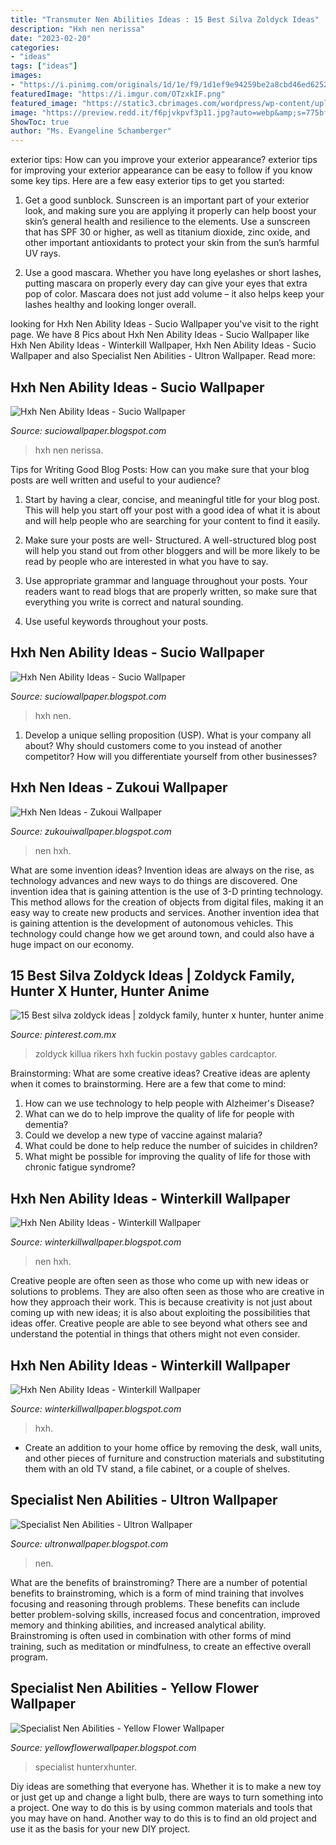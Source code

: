 ```yaml
---
title: "Transmuter Nen Abilities Ideas : 15 Best Silva Zoldyck Ideas"
description: "Hxh nen nerissa"
date: "2023-02-20"
categories:
- "ideas"
tags: ["ideas"]
images:
- "https://i.pinimg.com/originals/1d/1e/f9/1d1ef9e94259be2a8cbd46ed6252ace2.png"
featuredImage: "https://i.imgur.com/OTzxkIF.png"
featured_image: "https://static3.cbrimages.com/wordpress/wp-content/uploads/2021/02/feature---Hunter-X-Hunter---Silva---Netero---Kite---Best-Nen-Users.jpg"
image: "https://preview.redd.it/f6pjvkpvf3p11.jpg?auto=webp&amp;s=775bfbc81dd4a5494bd185ec31904f66a084847c"
ShowToc: true
author: "Ms. Evangeline Schamberger"
---
```



exterior tips: How can you improve your exterior appearance?
exterior tips for improving your exterior appearance can be easy to follow if you know some key tips. Here are a few easy exterior tips to get you started:
1. Get a good sunblock. Sunscreen is an important part of your exterior look, and making sure you are applying it properly can help boost your skin’s general health and resilience to the elements. Use a sunscreen that has SPF 30 or higher, as well as titanium dioxide, zinc oxide, and other important antioxidants to protect your skin from the sun’s harmful UV rays.

2. Use a good mascara. Whether you have long eyelashes or short lashes, putting mascara on properly every day can give your eyes that extra pop of color. Mascara does not just add volume – it also helps keep your lashes healthy and looking longer overall.

	

		
looking for Hxh Nen Ability Ideas - Sucio Wallpaper you've visit to the right page. We have 8 Pics about Hxh Nen Ability Ideas - Sucio Wallpaper like Hxh Nen Ability Ideas - Winterkill Wallpaper, Hxh Nen Ability Ideas - Sucio Wallpaper and also Specialist Nen Abilities - Ultron Wallpaper. Read more:
		
    
## Hxh Nen Ability Ideas - Sucio Wallpaper

<img loading=lazy src="https://i.pinimg.com/originals/1d/1e/f9/1d1ef9e94259be2a8cbd46ed6252ace2.png" onerror="this.onerror=null;this.src='https://tse4.mm.bing.net/th?id=OIP.yXQ7e_kwfgtT3kMTce5u-QHaE7&amp;pid=15.1';" alt="Hxh Nen Ability Ideas - Sucio Wallpaper">

_Source: suciowallpaper.blogspot.com_

>hxh nen nerissa. 

	

Tips for Writing Good Blog Posts: How can you make sure that your blog posts are well written and useful to your audience?
1. Start by having a clear, concise, and meaningful title for your blog post. This will help you start off your post with a good idea of what it is about and will help people who are searching for your content to find it easily.
2. Make sure your posts are well- Structured. A well-structured blog post will help you stand out from other bloggers and will be more likely to be read by people who are interested in what you have to say.

3. Use appropriate grammar and language throughout your posts. Your readers want to read blogs that are properly written, so make sure that everything you write is correct and natural sounding.

4. Use useful keywords throughout your posts.

    
## Hxh Nen Ability Ideas - Sucio Wallpaper

<img loading=lazy src="https://i.ytimg.com/vi/r45MvIzU2ac/maxresdefault.jpg" onerror="this.onerror=null;this.src='https://tse1.mm.bing.net/th?id=OIP.YhCoNukRmjsMdzDgO6_cTgHaEK&amp;pid=15.1';" alt="Hxh Nen Ability Ideas - Sucio Wallpaper">

_Source: suciowallpaper.blogspot.com_

>hxh nen. 

	

1. Develop a unique selling proposition (USP). What is your company all about? Why should customers come to you instead of another competitor? How will you differentiate yourself from other businesses? 

    
## Hxh Nen Ideas - Zukoui Wallpaper

<img loading=lazy src="https://static3.cbrimages.com/wordpress/wp-content/uploads/2021/02/feature---Hunter-X-Hunter---Silva---Netero---Kite---Best-Nen-Users.jpg" onerror="this.onerror=null;this.src='https://tse1.mm.bing.net/th?id=OIP.XHeEc20Q9DfJpOregIXG_wHaDt&amp;pid=15.1';" alt="Hxh Nen Ideas - Zukoui Wallpaper">

_Source: zukouiwallpaper.blogspot.com_

>nen hxh. 

	

What are some invention ideas?
Invention ideas are always on the rise, as technology advances and new ways to do things are discovered. One invention idea that is gaining attention is the use of 3-D printing technology. This method allows for the creation of objects from digital files, making it an easy way to create new products and services. Another invention idea that is gaining attention is the development of autonomous vehicles. This technology could change how we get around town, and could also have a huge impact on our economy.

    
## 15 Best Silva Zoldyck Ideas | Zoldyck Family, Hunter X Hunter, Hunter Anime

<img loading=lazy src="https://i.pinimg.com/474x/2c/92/20/2c9220fba54be1c6f591899e53132959--rikers-island-father.jpg" onerror="this.onerror=null;this.src='https://tse4.mm.bing.net/th?id=OIP.rRroDGAm96OhjIPwxwuq2AAAAA&amp;pid=15.1';" alt="15 Best silva zoldyck ideas | zoldyck family, hunter x hunter, hunter anime">

_Source: pinterest.com.mx_

>zoldyck killua rikers hxh fuckin postavy gables cardcaptor. 

	

Brainstorming: What are some creative ideas?
Creative ideas are aplenty when it comes to brainstorming. Here are a few that come to mind: 
1. How can we use technology to help people with Alzheimer's Disease? 
2. What can we do to help improve the quality of life for people with dementia? 
3. Could we develop a new type of vaccine against malaria? 
4. What could be done to help reduce the number of suicides in children? 
5. What might be possible for improving the quality of life for those with chronic fatigue syndrome?

    
## Hxh Nen Ability Ideas - Winterkill Wallpaper

<img loading=lazy src="https://i.redd.it/qjr4ahf92zu41.jpg" onerror="this.onerror=null;this.src='https://tse2.mm.bing.net/th?id=OIP.y-4eT--q62I2eyIJxF1hPgHaIo&amp;pid=15.1';" alt="Hxh Nen Ability Ideas - Winterkill Wallpaper">

_Source: winterkillwallpaper.blogspot.com_

>nen hxh. 

	

Creative people are often seen as those who come up with new ideas or solutions to problems. They are also often seen as those who are creative in how they approach their work. This is because creativity is not just about coming up with new ideas; it is also about exploiting the possibilities that ideas offer. Creative people are able to see beyond what others see and understand the potential in things that others might not even consider.

    
## Hxh Nen Ability Ideas - Winterkill Wallpaper

<img loading=lazy src="https://i.pinimg.com/originals/a1/9c/43/a19c43148062d943b7b7a21783faf899.png" onerror="this.onerror=null;this.src='https://tse1.mm.bing.net/th?id=OIP.VZSPzcrkfyWAza-BDahngwAAAA&amp;pid=15.1';" alt="Hxh Nen Ability Ideas - Winterkill Wallpaper">

_Source: winterkillwallpaper.blogspot.com_

>hxh. 

	

- Create an addition to your home office by removing the desk, wall units, and other pieces of furniture and construction materials and substituting them with an old TV stand, a file cabinet, or a couple of shelves.

    
## Specialist Nen Abilities - Ultron Wallpaper

<img loading=lazy src="https://i.imgur.com/OTzxkIF.png" onerror="this.onerror=null;this.src='https://tse3.mm.bing.net/th?id=OIP.g7P7W7J-FgqGswvwI4dJ6QHaHa&amp;pid=15.1';" alt="Specialist Nen Abilities - Ultron Wallpaper">

_Source: ultronwallpaper.blogspot.com_

>nen. 

	

What are the benefits of brainstroming?
There are a number of potential benefits to brainstroming, which is a form of mind training that involves focusing and reasoning through problems. These benefits can include better problem-solving skills, increased focus and concentration, improved memory and thinking abilities, and increased analytical ability. Brainstroming is often used in combination with other forms of mind training, such as meditation or mindfulness, to create an effective overall program.

    
## Specialist Nen Abilities - Yellow Flower Wallpaper

<img loading=lazy src="https://preview.redd.it/f6pjvkpvf3p11.jpg?auto=webp&amp;s=775bfbc81dd4a5494bd185ec31904f66a084847c" onerror="this.onerror=null;this.src='https://tse3.mm.bing.net/th?id=OIP.D2hppyi4JQh9fafgaXczrAHaE8&amp;pid=15.1';" alt="Specialist Nen Abilities - Yellow Flower Wallpaper">

_Source: yellowflowerwallpaper.blogspot.com_

>specialist hunterxhunter. 

	

Diy ideas are something that everyone has. Whether it is to make a new toy or just get up and change a light bulb, there are ways to turn something into a project. One way to do this is by using common materials and tools that you may have on hand. Another way to do this is to find an old project and use it as the basis for your new DIY project.

